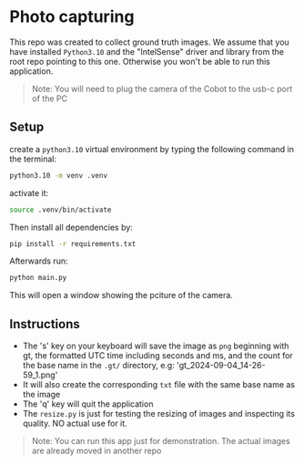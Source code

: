 # Photo capturing
This repo was created to collect ground truth images. We assume that you have installed `Python3.10` and the "IntelSense" driver and library from the root repo pointing to this one. Otherwise you won't be able to run this application.

> Note: You will need to plug the camera of the Cobot to the usb-c port of the PC

## Setup
create a `python3.10` virtual environment by typing the following command in the terminal:

```bash
python3.10 -m venv .venv
```

activate it:

```bash
source .venv/bin/activate
```

Then install all dependencies by:

```bash
pip install -r requirements.txt
```

Afterwards run:

```bash
python main.py
```

This will open a window showing the pciture of the camera.

## Instructions

- The 's' key on your keyboard will save the image as `png` beginning with gt, the formatted UTC time including seconds and ms, and the count for the base name in the `.gt/` directory, e.g:  'gt_2024-09-04_14-26-59_1.png'
- It will also create the corresponding `txt` file with the same base name as the image
- The 'q' key will quit the application
- The `resize.py` is just for testing the resizing of images and inspecting its quality. NO actual use for it. 

> Note: You can run this app just for demonstration. The actual images are already moved in another repo
